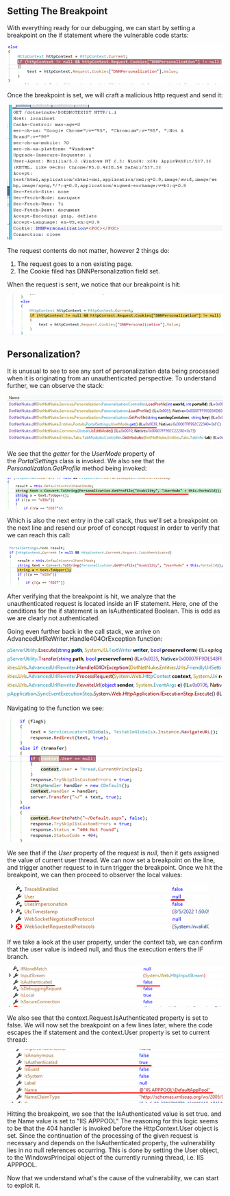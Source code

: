 ## Setting The Breakpoint
With everything ready for our debugging, we can start by setting a breakpoint on the if statement where the vulnerable code starts:

![](../../03.%20Screenshots/t4-ss13.png)

Once the breakpoint is set, we will craft a malicious http request and send it:

![](../../03.%20Screenshots/t4-ss14.png)

The request contents do not matter, however 2 things do:
1. The request goes to a non existing page.
2. The Cookie filed has DNNPersonalization field set.

When the request is sent, we notice that our breakpoint is hit:

![](../../03.%20Screenshots/t4-ss15.png)

## Personalization?
It is unusual to see to see any sort of personalization data being processed when it is originating from an unauthenticated perspective.
To understand further, we can observe the stack:

![](../../03.%20Screenshots/t4-ss16.png)

We see that the _getter_ for the _UserMode_ property of the _PortalSettings_ class is invoked.
We also see that the _Personalization.GetProfile_ method being invoked:

![](../../03.%20Screenshots/t4-ss17.png)

Which is also the next entry in the call stack, thus we'll set a breakpoint on the next line and resend our proof of concept request in order to verify that we can reach this call:

![](../../03.%20Screenshots/t4-ss18.png)

After verifying that the breakpoint is hit, we analyze that the unauthenticated request is located inside an IF statement.
Here, one of the conditions for the if statement is an IsAuthenticated Boolean.
This is odd as we are clearly not authenticated.

Going even further back in the call stack, we arrive on AdvancedUrlReWriter.Handle404OrException function:

![](../../03.%20Screenshots/t4-ss19.png)

Navigating to the function we see:

![](../../03.%20Screenshots/t4-ss20.png)

We see that if the _User_ property of the request is _null_, then it gets assigned the value of current user thread.
We can now set a breakpoint on the line, and trigger another request to in turn trigger the breakpoint.
Once we hit the breakpoint, we can then proceed to observer the local values:

![](../../03.%20Screenshots/t4-ss21.png)

If we take a look at the user property, under the context tab, we can confirm that the user value is indeed null, and thus the execution enters the IF branch.

![](../../03.%20Screenshots/t4-ss22.png)

We also see that the context.Request.IsAuthenticated property is set to false.
We will now set the breakpoint on a few lines later, where the code escapes the if statement and the context.User property is set to current thread:

![](../../03.%20Screenshots/t4-ss23.png)

Hitting the breakpoint, we see that the IsAuthenticated value is set true. and the Name value is set to "IIS APPPOOL"
The reasoning for this logic seems to be that the 404 handler is invoked before the HttpContext.User object is set.
Since the continuation of the processing of the given request is necessary and depends on the IsAuthenticated property, the vulnerability lies in no null references occurring.
This is done by setting the User object, to the WindowsPrincipal object of the currently running thread, i.e. IIS APPPOOL.

Now that we understand what's the cause of the vulnerability, we can start to exploit it.
